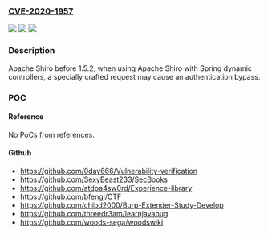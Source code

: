 ### [CVE-2020-1957](https://cve.mitre.org/cgi-bin/cvename.cgi?name=CVE-2020-1957)
![](https://img.shields.io/static/v1?label=Product&message=Apache%20Shiro&color=blue)
![](https://img.shields.io/static/v1?label=Version&message=n%2Fa&color=blue)
![](https://img.shields.io/static/v1?label=Vulnerability&message=Authentication%20Bypass&color=brighgreen)

### Description

Apache Shiro before 1.5.2, when using Apache Shiro with Spring dynamic controllers, a specially crafted request may cause an authentication bypass.

### POC

#### Reference
No PoCs from references.

#### Github
- https://github.com/0day666/Vulnerability-verification
- https://github.com/SexyBeast233/SecBooks
- https://github.com/atdpa4sw0rd/Experience-library
- https://github.com/bfengj/CTF
- https://github.com/chibd2000/Burp-Extender-Study-Develop
- https://github.com/threedr3am/learnjavabug
- https://github.com/woods-sega/woodswiki

